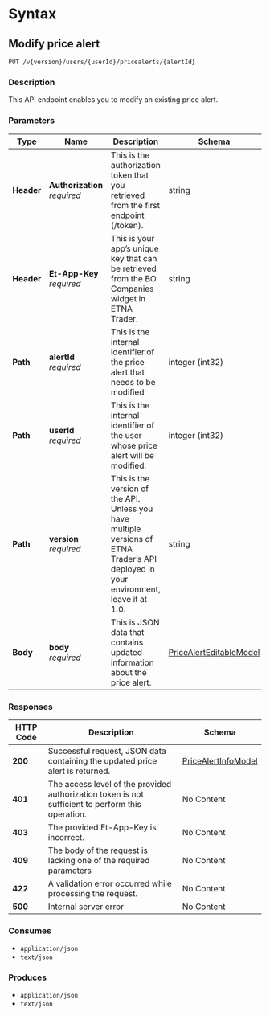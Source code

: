 # Syntax

## Modify price alert

```
PUT /v{version}/users/{userId}/pricealerts/{alertId}
```

### Description

This API endpoint enables you to modify an existing price alert.

### Parameters

| Type       | Name                                                         | Description                                                                                                                           | Schema                                                                                     | Default |
| ---------- | ------------------------------------------------------------ | ------------------------------------------------------------------------------------------------------------------------------------- | ------------------------------------------------------------------------------------------ | ------- |
| **Header** | <p><strong>Authorization</strong>  <br><em>required</em></p> | This is the authorization token that you retrieved from the first endpoint (/token).                                                  | string                                                                                     |         |
| **Header** | <p><strong>Et-App-Key</strong>  <br><em>required</em></p>    | This is your app’s unique key that can be retrieved from the BO Companies widget in ETNA Trader.                                      | string                                                                                     |         |
| **Path**   | <p><strong>alertId</strong>  <br><em>required</em></p>       | This is the internal identifier of the price alert that needs to be modified                                                          | integer (int32)                                                                            |         |
| **Path**   | <p><strong>userId</strong>  <br><em>required</em></p>        | This is the internal identifier of the user whose price alert will be modified.                                                       | integer (int32)                                                                            |         |
| **Path**   | <p><strong>version</strong>  <br><em>required</em></p>       | This is the version of the API. Unless you have multiple versions of ETNA Trader’s API deployed in your environment, leave it at 1.0. | string                                                                                     | `"1"`   |
| **Body**   | <p><strong>body</strong>  <br><em>required</em></p>          | This is JSON data that contains updated information about the price alert.                                                            | [PriceAlertEditableModel](pricealerts\_modifypricealerttrigger.md#pricealerteditablemodel) |         |

### Responses

| HTTP Code | Description                                                                                       | Schema                                                                             |
| --------- | ------------------------------------------------------------------------------------------------- | ---------------------------------------------------------------------------------- |
| **200**   | Successful request, JSON data containing the updated price alert is returned.                     | [PriceAlertInfoModel](pricealerts\_modifypricealerttrigger.md#pricealertinfomodel) |
| **401**   | The access level of the provided authorization token is not sufficient to perform this operation. | No Content                                                                         |
| **403**   | The provided Et-App-Key is incorrect.                                                             | No Content                                                                         |
| **409**   | The body of the request is lacking one of the required parameters                                 | No Content                                                                         |
| **422**   | A validation error occurred while processing the request.                                         | No Content                                                                         |
| **500**   | Internal server error                                                                             | No Content                                                                         |

### Consumes

* `application/json`
* `text/json`

### Produces

* `application/json`
* `text/json`
